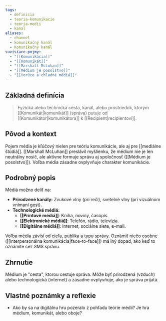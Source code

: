 ```yaml
---
tags:
  - definicia
  - teoria-komunikacie
  - teoria-medii
  - kanal
aliases:
  - channel
  - komunikačný kanál
  - Komunikačný kanál
suvisiace-pojmy:
  - "[[Komunikácia]]"
  - "[[Komunikát]]"
  - "[[Marshall McLuhan]]"
  - "[[Médium je posolstvo]]"
  - "[[Horúce a chladné médiá]]"
---
```

## Základná definícia

> Fyzická alebo technická cesta, kanál, alebo prostriedok, ktorým [[Komunikát|komunikát]] (správa) putuje od [[Komunikátor|komunikátora]] k [[Recipient|recipientovi]].

## Pôvod a kontext

Pojem média je kľúčový nielen pre teóriu komunikácie, ale aj pre [[mediálne štúdiá]]. [[Marshall McLuhan]] preslávil myšlienku, že médium nie je len neutrálny nosič, ale aktívne formuje správu aj spoločnosť ([[Médium je posolstvo]]). Voľba média zásadne ovplyvňuje charakter komunikácie.

## Podrobný popis

Médiá možno deliť na:
* **Prirodzené kanály:** Zvukové vlny (pri reči), svetelné vlny (pri vizuálnom vnímaní gest).
* **Technologické médiá:**
    * **[[Printové médiá]]**: Kniha, noviny, časopis.
    * **[[Elektronické médiá]]**: Telefón, rádio, televízia.
    * **[[Digitálne médiá]]**: Internet, sociálne siete, e-mail.

Voľba média závisí od cieľa, publika a typu správy. Oznámiť niečo osobne ([[interpersonálna komunikácia|face-to-face]]) má iný dopad, ako keď to oznámite cez SMS správu.

## Zhrnutie

Médium je "cesta", ktorou cestuje správa. Môže byť prirodzená (vzduch) alebo technologická (internet) a zásadne ovplyvňuje, ako je správa prijatá.

## Vlastné poznámky a reflexie

* Ako by sa na digitálnu hru pozeralo z pohľadu teórie médií? Je hra médium, komunikát, alebo oboje?